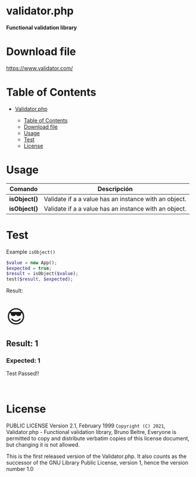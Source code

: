 # validator.php

**Functional validation library**

# Download file

https://www.validator.com/

# Table of Contents

- [Validator.php](#validator.php)

     - [Table of Contents](#table-of-contents)
     - [Download file](#Downloadfile)
     - [Usage](#usage)
     - [Test](#Test)
     - [License](#License)

# Usage

| Comando        | Descripción                                           |
| -------------- | ----------------------------------------------------- |
| **isObject()** | Validate if a a value has an instance with an object. |
| **isObject()** | Validate if a a value has an instance with an object. |

# Test

Example `isObject()`

```php
$value = new App();
$expected = true;
$result = isObject($value);
test($result, $expected);
```

Result:

<br />
<span style="font-size:50px;">&#128526;</span>
<h2>Result: 1</h2>
<h3>Expected: 1</h3>
<p>Test Passed!!</p>
<br />

# License

PUBLIC LICENSE
Version 2.1, February 1999
`Copyright (C) 2021`, Validator.php - Functional validation library,
Bruno Beltre,
Everyone is permitted to copy and distribute verbatim copies
of this license document, but changing it is not allowed.

This is the first released version of the Validator.php. It also counts
as the successor of the GNU Library Public License, version 1, hence
the version number 1.0
